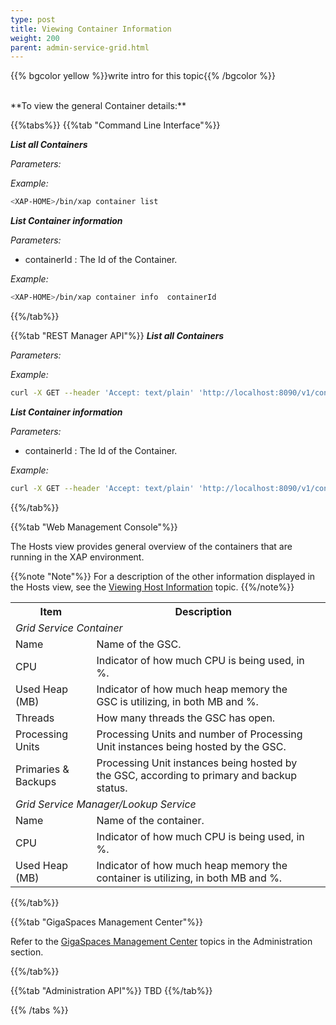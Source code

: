 ```yaml
---
type: post
title: Viewing Container Information
weight: 200
parent: admin-service-grid.html
---
```

 
  

{{% bgcolor yellow %}}write intro for this topic{{% /bgcolor %}}

<br>
**To view the general Container details:**


{{%tabs%}}
{{%tab "Command Line Interface"%}}

***List all Containers***<br>

_Parameters:_

*Example:*

```bash
<XAP-HOME>/bin/xap container list
```


***List Container information***<br>

_Parameters:_

- containerId : The Id  of the Container.
 
*Example:*
 
```bash
<XAP-HOME>/bin/xap container info  containerId
```

{{%/tab%}}


{{%tab "REST Manager API"%}}
***List all Containers***<br>
 

_Parameters:_


*Example:*

```bash
curl -X GET --header 'Accept: text/plain' 'http://localhost:8090/v1/containers'
```

***List Container information***<br>
 

_Parameters:_<br> 

- containerId : The Id  of the Container.
 
 
*Example:*
 
```bash
curl -X GET --header 'Accept: text/plain' 'http://localhost:8090/v1/containers/conatinerId'
```
{{%/tab%}}


{{%tab "Web Management Console"%}}

The Hosts view provides general overview of the containers that are running in the XAP environment. 

{{%note "Note"%}}
For a description of the other information displayed in the Hosts view, see the [Viewing Host Information](/admin-service-grid-view-host-information.html) topic.
{{%/note%}}

<table>
  <tr>
    <th>Item</th>
    <th>Description</th>
  </tr>
  <tr>
    <td colspan="2"><i>Grid Service Container</i></td>
    <td></td>
  </tr>
  <tr>
    <td>Name</td>
    <td>Name of the GSC.</td>
  </tr>
  <tr>
    <td>CPU</td>
    <td>Indicator of how much CPU is being used, in %.</td>
  </tr>
  <tr>
    <td>Used Heap (MB)</td>
    <td>Indicator of how much heap memory the GSC is utilizing, in both MB and %.</td>
  </tr>
  <tr>
    <td>Threads</td>
    <td>How many threads the GSC has open.</td>
  </tr>
  <tr>
    <td>Processing Units</td>
    <td>Processing Units and number of Processing Unit instances being hosted by the GSC.</td>
  </tr>
  <tr>
    <td>Primaries & Backups</td>
    <td>Processing Unit instances being hosted by the GSC, according to primary and backup status.</td>
  </tr>
  <tr>
    <td colspan="2"><i>Grid Service Manager/Lookup Service</i></td>
    <td></td>
  </tr>
  <tr>
    <td>Name</td>
    <td>Name of the container.</td>
  </tr>
  <tr>
    <td>CPU</td>
    <td>Indicator of how much CPU is being used, in %.</td>
  </tr>
  <tr>
    <td>Used Heap (MB)</td>
    <td>Indicator of how much heap memory the container is utilizing, in both MB and %.</td>
  </tr>
</table>

{{%/tab%}}


{{%tab "GigaSpaces Management Center"%}}

Refer to the [GigaSpaces Management Center](./gigaspaces-management-center.html) topics in the Administration section.

{{%/tab%}}


{{%tab "Administration API"%}}
TBD
{{%/tab%}}

{{% /tabs %}}


